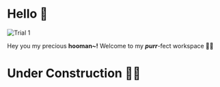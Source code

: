 # Hello 👋

![Trial 1](https://user-images.githubusercontent.com/32029746/132721275-ddacfeea-48d9-4fcd-ac45-1554480384ca.png)

Hey you my precious **hooman~!** Welcome to my ***purr***-fect workspace 🐱‍👤


# Under Construction 🐱‍👓

<!-- # Come back after **September 12** 🐱‍🚀 . . .  -->

<!-- cute trial -->

<!--
**scaredmeow/scaredmeow** is a ✨ _special_ ✨ repository because its `README.md` (this file) appears on your GitHub profile.

Here are some ideas to get you started:

- 🔭 I’m currently working on ...
- 🌱 I’m currently learning ...
- 👯 I’m looking to collaborate on ...
- 🤔 I’m looking for help with ...
- 💬 Ask me about ...
- 📫 How to reach me: ...
- 😄 Pronouns: ...
- ⚡ Fun fact: ...
-->  







